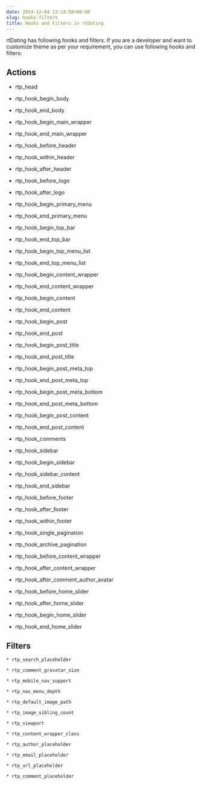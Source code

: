 ```yaml
---
date: 2014-12-04 13:14:58+00:00
slug: hooks-filters
title: Hooks and Filters in rtDating
---
```


rtDating has following hooks and filters. If you are a developer and want to customize theme as per your requirement, you can use following hooks and filters:


## Actions

* rtp_head

* rtp_hook_begin_body

* rtp_hook_end_body

* rtp_hook_begin_main_wrapper

* rtp_hook_end_main_wrapper

* rtp_hook_before_header

* rtp_hook_within_header

* rtp_hook_after_header

* rtp_hook_before_logo

* rtp_hook_after_logo

* rtp_hook_begin_primary_menu

* rtp_hook_end_primary_menu

* rtp_hook_begin_top_bar

* rtp_hook_end_top_bar

* rtp_hook_begin_top_menu_list

* rtp_hook_end_top_menu_list

* rtp_hook_begin_content_wrapper

* rtp_hook_end_content_wrapper

* rtp_hook_begin_content

* rtp_hook_end_content

* rtp_hook_begin_post

* rtp_hook_end_post

* rtp_hook_begin_post_title

* rtp_hook_end_post_title

* rtp_hook_begin_post_meta_top

* rtp_hook_end_post_meta_top

* rtp_hook_begin_post_meta_bottom

* rtp_hook_end_post_meta_bottom

* rtp_hook_begin_post_content

* rtp_hook_end_post_content

* rtp_hook_comments

* rtp_hook_sidebar

* rtp_hook_begin_sidebar

* rtp_hook_sidebar_content

* rtp_hook_end_sidebar

* rtp_hook_before_footer

* rtp_hook_after_footer

* rtp_hook_within_footer

* rtp_hook_single_pagination

* rtp_hook_archive_pagination

* rtp_hook_before_content_wrapper

* rtp_hook_after_content_wrapper

* rtp_hook_after_comment_author_avatar

* rtp_hook_before_home_slider

* rtp_hook_after_home_slider

* rtp_hook_begin_home_slider

* rtp_hook_end_home_slider



## Filters

	* rtp_search_placeholder

	* rtp_comment_gravatar_size

	* rtp_mobile_nav_support

	* rtp_nav_menu_depth

	* rtp_default_image_path

	* rtp_image_sibling_count

	* rtp_viewport

	* rtp_content_wrapper_class

	* rtp_author_placeholder

	* rtp_email_placeholder

	* rtp_url_placeholder

	* rtp_comment_placeholder
